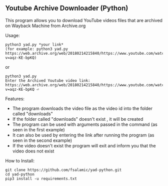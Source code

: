 ## Youtube Archive Downloader (Python)

This program allows you to download YouTube videos files that are archived on Wayback Machine from Archive.org

Usage: 
``` 
python3 yad.py *your link*
(for example: python3 yad.py https://web.archive.org/web/20180214215840/https://www.youtube.com/watch?v=aqz-KE-bpKQ)
```
or
```
python3 yad.py
Enter the Archived Youtube video link: https://web.archive.org/web/20180214215840/https://www.youtube.com/watch?v=aqz-KE-bpKQ ⏎
```
Features:
- The program downloads the video file as the video id into the folder called "downloads"
- If the folder called "downloads" doesn't exist , it will be created
- The program can be used with arguments passed in the command (as seen in the first example) 
- It can also be used by entering the link after running the program (as seen in the second example)
- If the video doesn't exist the program will exit and inform you that the video does not exist

How to Install:
```
git clone https://github.com/fsalamic/yad-python.git
cd yad-python
pip3 install -u requirements.txt
```

